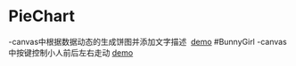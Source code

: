 # PieChart
-canvas中根据数据动态的生成饼图并添加文字描述
  [demo](http://alianzhang.github.io/CanvasDemo/PieChart/index.html)
#BunnyGirl
-canvas中按键控制小人前后左右走动
  [demo](http://alianzhang.github.io/CanvasDemo/BunnyGirl/BunnyGirl.html)
